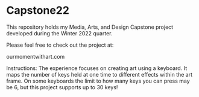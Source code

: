 # Capstone22
This repository holds my Media, Arts, and Design Capstone project developed during the Winter 2022 quarter. 

Please feel free to check out the project at:

ourmomentwithart.com

Instructions: The experience focuses on creating art using a keyboard. It maps the number of keys held at one time 
to different effects within the art frame. On some keyboards the limit to how many keys you can press may be 6, but this project supports up to 30 keys! 
